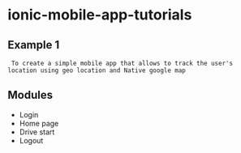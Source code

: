 # ionic-mobile-app-tutorials
## Example 1
     To create a simple mobile app that allows to track the user's location using geo location and Native google map
## Modules 
  * Login
  * Home page
  * Drive start 
  * Logout

